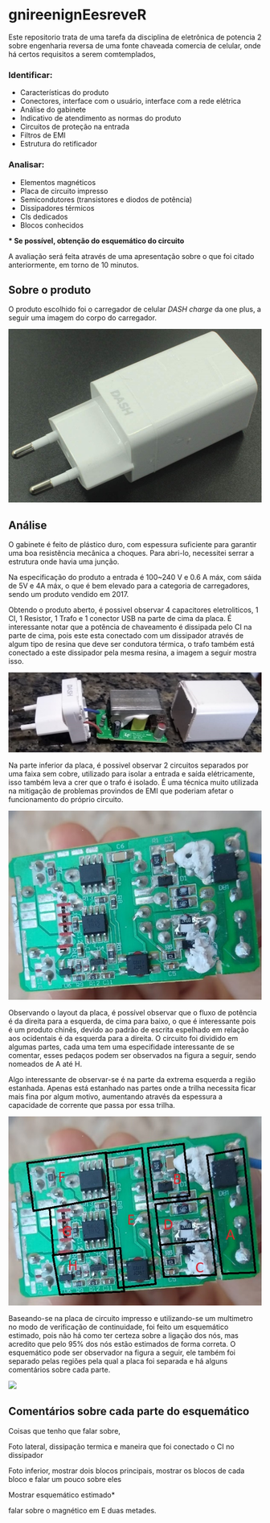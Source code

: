 # gnireenignEesreveR

Este repositorio trata de uma tarefa da disciplina de eletrônica de potencia 2 sobre engenharia reversa de uma fonte chaveada comercia de celular, onde há certos requisitos a serem comtemplados, 

### Identificar:
- Características do produto
- Conectores, interface com o usuário, interface com a rede elétrica
- Análise do gabinete
- Indicativo de atendimento as normas do produto
- Circuitos de proteção na entrada
- Filtros de EMI
- Estrutura do retificador

### Analisar:
- Elementos magnéticos
- Placa de circuito impresso
- Semicondutores (transistores e diodos de potência)
- Dissipadores térmicos
- CIs dedicados
- Blocos conhecidos

**\* Se possível, obtenção do esquemático do circuito**

A avaliação será feita através de uma apresentação sobre o que foi citado anteriormente, em torno de 10 minutos.

## Sobre o produto

O produto escolhido foi o carregador de celular *DASH charge* da one plus, a seguir uma imagem do corpo do carregador.

![](Imagens%20da%20placa/inteiro.jpg)

## Análise

O gabinete é feito de plástico duro, com espessura suficiente para garantir uma boa resistência mecânica a choques. Para abri-lo, necessitei serrar a estrutura onde havia uma junção.

Na especificação do produto a entrada é 100~240 V e 0.6 A máx, com sáida de 5V e 4A máx, o que é bem elevado para a categoria de carregadores, sendo um produto vendido em 2017.

Obtendo o produto aberto, é possivel observar 4 capacitores eletroliticos, 1 CI, 1 Resistor, 1 Trafo e 1 conector USB na parte de cima da placa. É interessante notar que a potência de chaveamento é dissipada pelo CI na parte de cima, pois este esta conectado com um dissipador através de algum tipo de resina que deve ser condutora térmica, o trafo também está conectado a este dissipador pela mesma resina, a imagem a seguir mostra isso.

![](Imagens%20da%20placa/visao-lateral-1.jfif)

Na parte inferior da placa, é possivel observar 2 circuitos separados por uma faixa sem cobre, utilizado para isolar a entrada e saída elétricamente, isso também leva a crer que o trafo é isolado. É uma técnica muito utilizada na mitigação de problemas provindos de EMI que poderiam afetar o funcionamento do próprio circuito.

![](Imagens%20da%20placa/visao-inferior-1.jfif)

Observando o layout da placa, é possível observar que o fluxo de potência é da direita para a esquerda, de cima para baixo, o que é interessante pois é um produto chinês, devido ao padrão de escrita espelhado em relação aos ocidentais é da esquerda para a direita. O circuito foi dividido em algumas partes, cada uma tem uma especifidade interessante de se comentar, esses pedaços podem ser observados na figura a seguir, sendo nomeados de A até H.

Algo interessante de observar-se é na parte da extrema esquerda a região estanhada. Apenas está estanhado nas partes onde a trilha necessita ficar mais fina por algum motivo, aumentando através da espessura a capacidade de corrente que passa por essa trilha.

![](Imagens%20da%20placa/visao-inferior-2.jfif)

Baseando-se na placa de circuito impresso e utilizando-se um multimetro no modo de verificação de continuidade, foi feito um esquemático estimado, pois não há como ter certeza sobre a ligação dos nós, mas acredito que pelo 95% dos nós estão estimados de forma correta. O esquemático pode ser observador na figura a seguir, ele também foi separado pelas regiões pela qual a placa foi separada e há alguns comentários sobre cada parte.

![](Imagens%20da%20placa/esquemático.jfif)


## Comentários sobre cada parte do esquemático

Coisas que tenho que falar sobre,

Foto lateral, dissipação termica e maneira que foi conectado o CI no dissipador

Foto inferior, mostrar dois blocos principais, mostrar os blocos de cada bloco e falar um pouco sobre eles

Mostrar esquemático estimado\*

falar sobre o magnético em E duas metades.